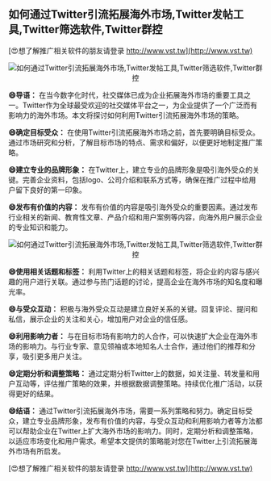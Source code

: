 ## **如何通过Twitter引流拓展海外市场,Twitter发帖工具,Twitter筛选软件,Twitter群控**

[😍想了解推广相关软件的朋友请登录 http://www.vst.tw](http://www.vst.tw)

 <center><img src="https://vst.tw/MP4/tuiguang/png/2.png" alt="如何通过Twitter引流拓展海外市场,Twitter发帖工具,Twitter筛选软件,Twitter群控"></center>

**😄导语：**
在当今数字化时代，社交媒体已成为企业拓展海外市场的重要工具之一。Twitter作为全球最受欢迎的社交媒体平台之一，为企业提供了一个广泛而有影响力的海外市场。本文将探讨如何利用Twitter引流拓展海外市场的策略。

**😄确定目标受众：**
在使用Twitter引流拓展海外市场之前，首先要明确目标受众。通过市场研究和分析，了解目标市场的特点、需求和偏好，以便更好地制定推广策略。

**😄建立专业的品牌形象：**
在Twitter上，建立专业的品牌形象是吸引海外受众的关键。完善企业资料，包括logo、公司介绍和联系方式等，确保在推广过程中给用户留下良好的第一印象。

**😄发布有价值的内容：**
发布有价值的内容是吸引海外受众的重要因素。通过发布行业相关的新闻、教育性文章、产品介绍和用户案例等内容，向海外用户展示企业的专业知识和能力。

 <center><img src="https://vst.tw/MP4/tuiguang/png/1.png" alt="如何通过Twitter引流拓展海外市场,Twitter发帖工具,Twitter筛选软件,Twitter群控"></center>

**😄使用相关话题和标签：**
利用Twitter上的相关话题和标签，将企业的内容与感兴趣的用户进行关联。通过参与热门话题的讨论，提高企业在海外市场的知名度和曝光率。

**😄与受众互动：**
积极与海外受众互动是建立良好关系的关键。回复评论、提问和私信，展示企业的关注和关心，增加用户对企业的信任感。

**😄利用影响力者：**
与在目标市场有影响力的人合作，可以快速扩大企业在海外市场的影响力。与行业专家、意见领袖或本地知名人士合作，通过他们的推荐和分享，吸引更多用户关注。

**😄定期分析和调整策略：**
通过定期分析Twitter上的数据，如关注量、转发量和用户互动等，评估推广策略的效果，并根据数据调整策略。持续优化推广活动，以获得更好的结果。

**😄结语：**
通过Twitter引流拓展海外市场，需要一系列策略和努力。确定目标受众，建立专业品牌形象，发布有价值的内容，与受众互动和利用影响力者等方法都可以帮助企业在Twitter上扩大海外市场的影响力。同时，定期分析和调整策略，以适应市场变化和用户需求。希望本文提供的策略能对您在Twitter上引流拓展海外市场有所启发。

[😍想了解推广相关软件的朋友请登录 http://www.vst.tw](http://www.vst.tw)



